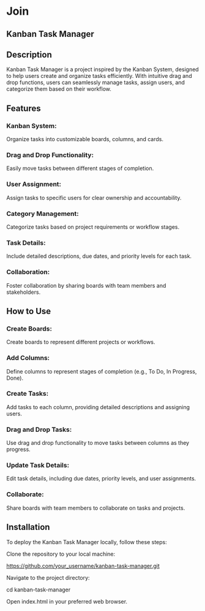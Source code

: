 # Join 
## Kanban Task Manager

## Description
Kanban Task Manager is a project inspired by the Kanban System, designed to help users create and organize tasks efficiently. With intuitive drag and drop functions, users can seamlessly manage tasks, assign users, and categorize them based on their workflow.

## Features
### Kanban System: 
Organize tasks into customizable boards, columns, and cards.
### Drag and Drop Functionality: 
Easily move tasks between different stages of completion.
### User Assignment: 
Assign tasks to specific users for clear ownership and accountability.
### Category Management: 
Categorize tasks based on project requirements or workflow stages.
### Task Details: 
Include detailed descriptions, due dates, and priority levels for each task.
### Collaboration: 
Foster collaboration by sharing boards with team members and stakeholders.

## How to Use
### Create Boards:
Create boards to represent different projects or workflows.
### Add Columns:
Define columns to represent stages of completion (e.g., To Do, In Progress, Done).
### Create Tasks:
Add tasks to each column, providing detailed descriptions and assigning users.
### Drag and Drop Tasks:
Use drag and drop functionality to move tasks between columns as they progress.
### Update Task Details:
Edit task details, including due dates, priority levels, and user assignments.
### Collaborate:
Share boards with team members to collaborate on tasks and projects.

## Installation
To deploy the Kanban Task Manager locally, follow these steps:

Clone the repository to your local machine:

https://github.com/your_username/kanban-task-manager.git

Navigate to the project directory:

cd kanban-task-manager

Open index.html in your preferred web browser.

